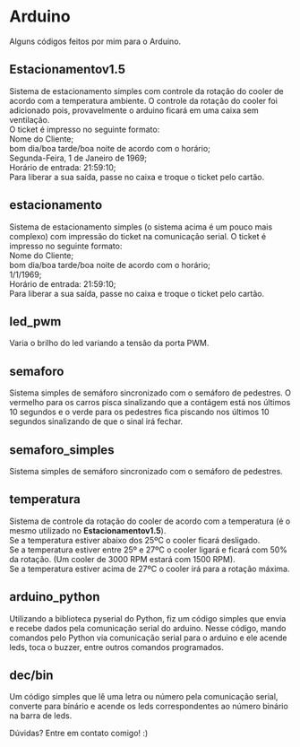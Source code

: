 # Arduino
  Alguns códigos feitos por mim para o Arduino.

## Estacionamentov1.5
Sistema de estacionamento simples com controle da rotação do cooler de acordo com a temperatura ambiente. O controle da rotação do cooler foi adicionado pois, provavelmente o arduino ficará em uma caixa sem ventilação.  
O ticket é impresso no seguinte formato:  
Nome do Cliente;  
bom dia/boa tarde/boa noite de acordo com o horário;  
Segunda-Feira, 1 de Janeiro de 1969;  
Horário de entrada: 21:59:10;  
Para liberar a sua saída, passe no caixa e troque o ticket pelo cartão.  

## estacionamento
Sistema de estacionamento simples (o sistema acima é um pouco mais complexo) com impressão do ticket na comunicação serial.
O ticket é impresso no seguinte formato:  
Nome do Cliente;  
bom dia/boa tarde/boa noite de acordo com o horário;  
1/1/1969;  
Horário de entrada: 21:59:10;  
Para liberar a sua saída, passe no caixa e troque o ticket pelo cartão.  
  
## led_pwm
Varia o brilho do led variando a tensão da porta PWM.

## semaforo
Sistema simples de semáforo sincronizado com o semáforo de pedestres. O vermelho para os carros pisca sinalizando que a contágem está nos últimos 10 segundos e o verde para os pedestres fica piscando nos últimos 10 segundos sinalizando de que o sinal irá fechar.

## semaforo_simples
Sistema simples de semáforo sincronizado com o semáforo de pedestres.

## temperatura
Sistema de controle da rotação do cooler de acordo com a temperatura (é o mesmo utilizado no **Estacionamentov1.5**).  
Se a temperatura estiver abaixo dos 25ºC o cooler ficará desligado.  
Se a temperatura estiver entre 25º e 27ºC o cooler ligará e ficará com 50% da rotação. (Um cooler de 3000 RPM estará com 1500 RPM).  
Se a temperatura estiver acima de 27ºC o cooler irá para a rotação máxima.  

## arduino_python
Utilizando a biblioteca pyserial do Python, fiz um código simples que envia e recebe dados pela comunicação serial do arduino. Nesse código, mando comandos pelo Python via comunicação serial para o arduino e ele acende leds, toca o buzzer, entre outros comandos programados.  

## dec/bin
Um código simples que lê uma letra ou número pela comunicação serial, converte para binário e acende os leds correspondentes ao número binário na barra de leds.  

Dúvidas? Entre em contato comigo! :)  
